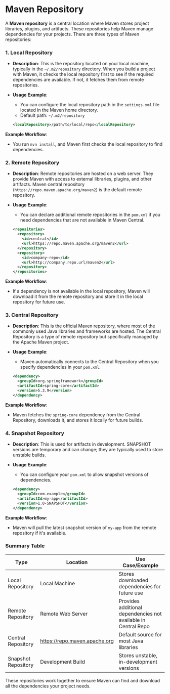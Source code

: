 # Maven Repository

A **Maven repository** is a central location where Maven stores project libraries, plugins, and artifacts. These repositories help Maven manage dependencies for your projects. There are three types of Maven repositories:

### 1. **Local Repository**
   - **Description**: This is the repository located on your local machine, typically in the `~/.m2/repository` directory. When you build a project with Maven, it checks the local repository first to see if the required dependencies are available. If not, it fetches them from remote repositories.
   - **Usage Example**:
     - You can configure the local repository path in the `settings.xml` file located in the Maven home directory.
     - Default path: `~/.m2/repository`
     
     ```xml
     <localRepository>/path/to/local/repo</localRepository>
     ```

   **Example Workflow**: 
   - You run `mvn install`, and Maven first checks the local repository to find dependencies.

### 2. **Remote Repository**
   - **Description**: Remote repositories are hosted on a web server. They provide Maven with access to external libraries, plugins, and other artifacts. Maven central repository (`https://repo.maven.apache.org/maven2`) is the default remote repository.
   - **Usage Example**:
     - You can declare additional remote repositories in the `pom.xml` if you need dependencies that are not available in Maven Central.

     ```xml
     <repositories>
       <repository>
         <id>central</id>
         <url>https://repo.maven.apache.org/maven2</url>
       </repository>
       <repository>
         <id>company-repo</id>
         <url>http://company.repo.url/maven2</url>
       </repository>
     </repositories>
     ```

   **Example Workflow**:
   - If a dependency is not available in the local repository, Maven will download it from the remote repository and store it in the local repository for future use.

### 3. **Central Repository**
   - **Description**: This is the official Maven repository, where most of the commonly used Java libraries and frameworks are hosted. The Central Repository is a type of remote repository but specifically managed by the Apache Maven project.
   - **Usage Example**:
     - Maven automatically connects to the Central Repository when you specify dependencies in your `pom.xml`.

     ```xml
     <dependency>
       <groupId>org.springframework</groupId>
       <artifactId>spring-core</artifactId>
       <version>5.3.9</version>
     </dependency>
     ```

   **Example Workflow**:
   - Maven fetches the `spring-core` dependency from the Central Repository, downloads it, and stores it locally for future builds.

### 4. **Snapshot Repository**
   - **Description**: This is used for artifacts in development. SNAPSHOT versions are temporary and can change; they are typically used to store unstable builds.
   - **Usage Example**:
     - You can configure your `pom.xml` to allow snapshot versions of dependencies.

     ```xml
     <dependency>
       <groupId>com.example</groupId>
       <artifactId>my-app</artifactId>
       <version>1.0-SNAPSHOT</version>
     </dependency>
     ```

   **Example Workflow**:
   - Maven will pull the latest snapshot version of `my-app` from the remote repository if it's available.

### Summary Table

| Type               | Location            | Use Case/Example                                                   |
|--------------------|---------------------|--------------------------------------------------------------------|
| Local Repository    | Local Machine       | Stores downloaded dependencies for future use                      |
| Remote Repository   | Remote Web Server   | Provides additional dependencies not available in Central Repo      |
| Central Repository  | https://repo.maven.apache.org | Default source for most Java libraries                             |
| Snapshot Repository | Development Build   | Stores unstable, in-development versions                            |

These repositories work together to ensure Maven can find and download all the dependencies your project needs.